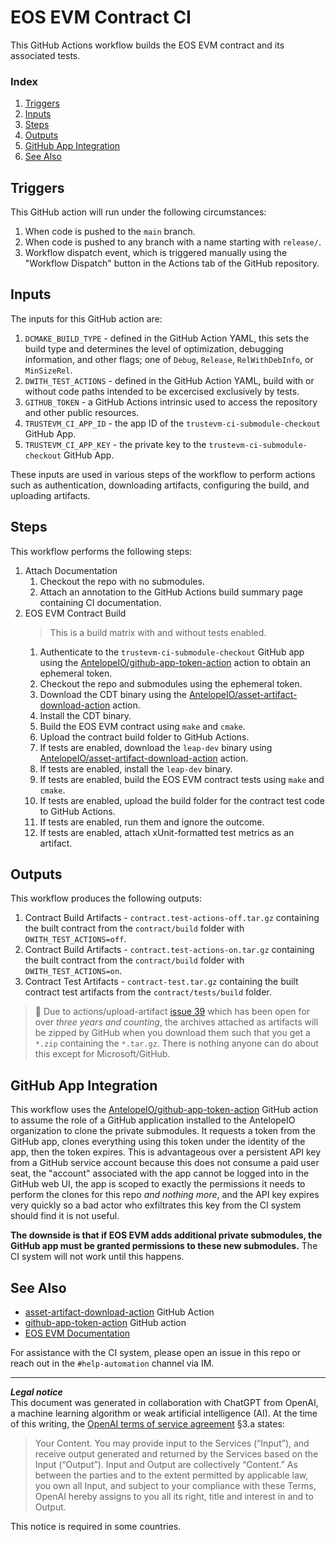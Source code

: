 # EOS EVM Contract CI
This GitHub Actions workflow builds the EOS EVM contract and its associated tests.

### Index
1. [Triggers](#triggers)
1. [Inputs](#inputs)
1. [Steps](#steps)
1. [Outputs](#outputs)
1. [GitHub App Integration](#github-app-integration)
1. [See Also](#see-also)

## Triggers
This GitHub action will run under the following circumstances:
1. When code is pushed to the `main` branch.
1. When code is pushed to any branch with a name starting with `release/`.
1. Workflow dispatch event, which is triggered manually using the "Workflow Dispatch" button in the Actions tab of the GitHub repository.

## Inputs
The inputs for this GitHub action are:
1. `DCMAKE_BUILD_TYPE` - defined in the GitHub Action YAML, this sets the build type and determines the level of optimization, debugging information, and other flags; one of `Debug`, `Release`, `RelWithDebInfo`, or `MinSizeRel`.
1. `DWITH_TEST_ACTIONS` - defined in the GitHub Action YAML, build with or without code paths intended to be excercised exclusively by tests.
1. `GITHUB_TOKEN` - a GitHub Actions intrinsic used to access the repository and other public resources.
1. `TRUSTEVM_CI_APP_ID` - the app ID of the `trustevm-ci-submodule-checkout` GitHub App.
1. `TRUSTEVM_CI_APP_KEY` - the private key to the `trustevm-ci-submodule-checkout` GitHub App.

These inputs are used in various steps of the workflow to perform actions such as authentication, downloading artifacts, configuring the build, and uploading artifacts.

## Steps
This workflow performs the following steps:
1. Attach Documentation
    1. Checkout the repo with no submodules.
    1. Attach an annotation to the GitHub Actions build summary page containing CI documentation.
1. EOS EVM Contract Build
    > This is a build matrix with and without tests enabled.
    1. Authenticate to the `trustevm-ci-submodule-checkout` GitHub app using the [AntelopeIO/github-app-token-action](https://github.com/AntelopeIO/github-app-token-action) action to obtain an ephemeral token.
    1. Checkout the repo and submodules using the ephemeral token.
    1. Download the CDT binary using the [AntelopeIO/asset-artifact-download-action](https://github.com/AntelopeIO/asset-artifact-download-action) action.
    1. Install the CDT binary.
    1. Build the EOS EVM contract using `make` and `cmake`.
    1. Upload the contract build folder to GitHub Actions.
    1. If tests are enabled, download the `leap-dev` binary using [AntelopeIO/asset-artifact-download-action](https://github.com/AntelopeIO/asset-artifact-download-action) action.
    1. If tests are enabled, install the `leap-dev` binary.
    1. If tests are enabled, build the EOS EVM contract tests using `make` and `cmake`.
    1. If tests are enabled, upload the build folder for the contract test code to GitHub Actions.
    1. If tests are enabled, run them and ignore the outcome.
    1. If tests are enabled, attach xUnit-formatted test metrics as an artifact.

## Outputs
This workflow produces the following outputs:
1. Contract Build Artifacts - `contract.test-actions-off.tar.gz` containing the built contract from the `contract/build` folder with `DWITH_TEST_ACTIONS=off`.
1. Contract Build Artifacts - `contract.test-actions-on.tar.gz` containing the built contract from the `contract/build` folder with `DWITH_TEST_ACTIONS=on`.
1. Contract Test Artifacts - `contract-test.tar.gz` containing the built contract test artifacts from the `contract/tests/build` folder.

> 📁 Due to actions/upload-artifact [issue 39](https://github.com/actions/upload-artifact/issues/39) which has been open for over _three years and counting_, the archives attached as artifacts will be zipped by GitHub when you download them such that you get a `*.zip` containing the `*.tar.gz`. There is nothing anyone can do about this except for Microsoft/GitHub.

## GitHub App Integration
This workflow uses the [AntelopeIO/github-app-token-action](https://github.com/AntelopeIO/github-app-token-action) GitHub action to assume the role of a GitHub application installed to the AntelopeIO organization to clone the private submodules. It requests a token from the GitHub app, clones everything using this token under the identity of the app, then the token expires. This is advantageous over a persistent API key from a GitHub service account because this does not consume a paid user seat, the "account" associated with the app cannot be logged into in the GitHub web UI, the app is scoped to exactly the permissions it needs to perform the clones for this repo _and nothing more_, and the API key expires very quickly so a bad actor who exfiltrates this key from the CI system should find it is not useful.

**The downside is that if EOS EVM adds additional private submodules, the GitHub app must be granted permissions to these new submodules.** The CI system will not work until this happens.

## See Also
- [asset-artifact-download-action](https://github.com/AntelopeIO/asset-artifact-download-action) GitHub Action
- [github-app-token-action](https://github.com/AntelopeIO/github-app-token-action) GitHub action
- [EOS EVM Documentation](../../README.md)

For assistance with the CI system, please open an issue in this repo or reach out in the `#help-automation` channel via IM.

***
**_Legal notice_**  
This document was generated in collaboration with ChatGPT from OpenAI, a machine learning algorithm or weak artificial intelligence (AI). At the time of this writing, the [OpenAI terms of service agreement](https://openai.com/terms) §3.a states:
> Your Content. You may provide input to the Services (“Input”), and receive output generated and returned by the Services based on the Input (“Output”). Input and Output are collectively “Content.” As between the parties and to the extent permitted by applicable law, you own all Input, and subject to your compliance with these Terms, OpenAI hereby assigns to you all its right, title and interest in and to Output.

This notice is required in some countries.
